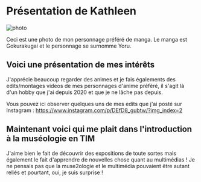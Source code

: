 # Présentation de Kathleen
![photo](medias/★.jpg)

Ceci est une photo de mon personnage préféré de manga. Le manga est Gokurakugai et le personnage se surnomme Yoru.


## **Voici une présentation de mes intérêts**
J'apprécie beaucoup regarder des animes et je fais égalements des edits/montages videos de mes personnages d'anime préféré, il s'agit là d'un hobby que j'ai depuis 2020 et que je ne lâche pas depuis. 

Vous pouvez ici observer quelques uns de mes edits que j'ai posté sur Instagram :
<https://www.instagram.com/p/DEfD8_gubtw/?img_index=2> 

## Maintenant voici qui me plait dans l'introduction à la muséologie en TIM

J'aime bien le fait de découvrir des expositions de toute sortes mais également le fait d'apprendre de nouvelles chose quant au multimédias ! Je ne pensais pas que la muse2ologie et le multimédia pouvaient être autant reliés et pourtant, oui, je suis surprise !


